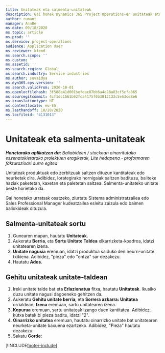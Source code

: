 ```yaml
---
title: Unitateak eta salmenta-unitateak
description: Gai honek Dynamics 365 Project Operations-en unitateak eta unitate taldeak nola sortu jakiteko informazioa eskaintzen du.
author: rumant
manager: AnnBe
ms.date: 09/18/2020
ms.topic: article
ms.prod: ''
ms.service: project-operations
audience: Application User
ms.reviewer: kfend
ms.search.scope: ''
ms.custom: ''
ms.assetid: ''
ms.search.region: Global
ms.search.industry: Service industries
ms.author: suvaidya
ms.dyn365.ops.version: ''
ms.search.validFrom: 2020-10-01
ms.openlocfilehash: 3f588e41d001befeac87bb6a4e28a83cf5cfa865
ms.sourcegitcommit: 4cf1dc1561b92fca4175f0b3813133c5e63ce8e6
ms.translationtype: HT
ms.contentlocale: eu-ES
ms.lasthandoff: 10/28/2020
ms.locfileid: "4131013"
---
```

# <a name="units-and-unit-groups"></a>Unitateak eta salmenta-unitateak

_**Honetarako aplikatzen da:** Baliabideen / stockean oinarritutako eszenatokietarako proiektuen eragiketak, Lite hedapena - proformaren fakturazioari aurre egitea_

Unitateak produktuak edo zerbitzuak saltzen dituzun kantitateak edo neurketak dira. Adibidez, lorategirako hornigaiak saltzen badituzu, baliteke haziak paketetan, kaxetan eta paletetan saltzea. Salmenta-unitateko unitate beste horietako da.

Gai honetako urratsak osatzeko, ziurtatu Sistema administratzailea edo Sales Professional Manager kudeatzailea esleitu zaizula edo baimen baliokideak dituzula.

## <a name="create-a-unit-group"></a>Salmenta-unitateak sortu

1. Gunearen mapan, hautatu **Unitateak**.
2. Aukeratu **Berria**, eta **Sortu Unitate Taldea** elkarrizketa-koadroa, idatzi unitatearen izena.
3. **Unitate nagusia** eremuan, idatzi produktua salduko den neurri-unitate txikiena. Adibidez, "pieza" edo "ontza" sar dezakezu.
4. Hautatu **Ados**.

## <a name="add-units-to-a-unit-group"></a>Gehitu unitateak unitate-taldean

1. Ireki unitate talde bat eta **Erlazionatua** fitxa, hautatu **Unitateak**. Ikusiko duzu unitate nagusi dagoeneko gehitzen da.
2. Aukeratu **Gehitu unitate berria**, eta **Sorrera azkarra: Unitatea** orrialdean, **Izena** eremuan, sartu unitatearen izena.
3. **Kopurua** eremuan, sartu unitateak izango duen kantitatea. Adibidez, kutxa batek bi pieza baditu, idatzi "2". 
4. **Oinarrizko unitatea** eremuan, hautatu oinarrizko unitate bat unitatearen neurketa-unitate baxuena ezartzeko. Adibidez, "Pieza" hautatu dezakezu.
5. Sakatu **Gorde**:


[!INCLUDE[footer-include](../includes/footer-banner.md)]